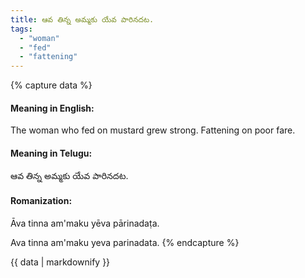 ```yaml
---
title: ఆవ తిన్న అమ్మకు యేవ పారినదట.
tags:
  - "woman"
  - "fed"
  - "fattening"
---
```


{% capture data %}
#### Meaning in English:
The woman who fed on mustard grew strong.
Fattening on poor fare.

#### Meaning in Telugu:
ఆవ తిన్న అమ్మకు యేవ పారినదట.

#### Romanization:
Āva tinna am'maku yēva pārinadaṭa.

Ava tinna am'maku yeva parinadata.
{% endcapture %}

{{ data | markdownify }}

